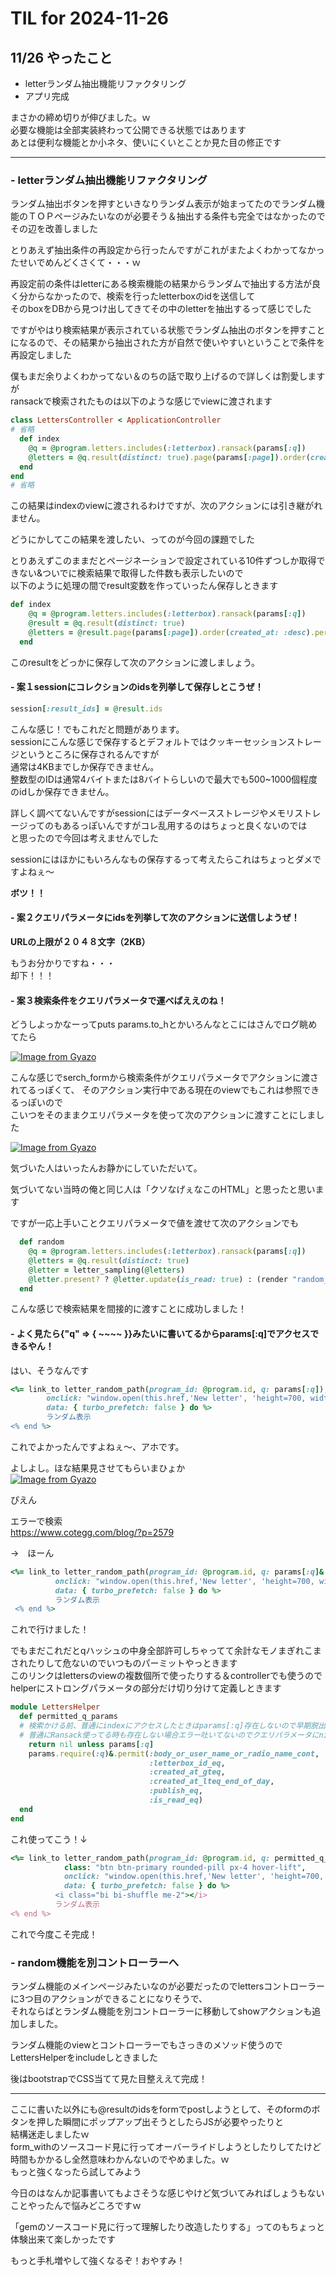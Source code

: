 # TIL for 2024-11-26
## 11/26 やったこと
- letterランダム抽出機能リファクタリング
- アプリ完成

まさかの締め切りが伸びました。ｗ<br>
必要な機能は全部実装終わって公開できる状態ではあります<br>
あとは便利な機能とか小ネタ、使いにくいとことか見た目の修正です<br>

---

### - letterランダム抽出機能リファクタリング
ランダム抽出ボタンを押すといきなりランダム表示が始まってたのでランダム機能のＴＯＰページみたいなのが必要そう＆抽出する条件も完全ではなかったのでその辺を改善しました<br>

とりあえず抽出条件の再設定から行ったんですがこれがまたよくわかってなかったせいでめんどくさくて・・・ｗ<br>

再設定前の条件はletterにある検索機能の結果からランダムで抽出する方法が良く分からなかったので、検索を行ったletterboxのidを送信して<br>
そのboxをDBから見つけ出してきてその中のletterを抽出するって感じでした<br>

ですがやはり検索結果が表示されている状態でランダム抽出のボタンを押すことになるので、その結果から抽出された方が自然で使いやすいということで条件を再設定しました<br>

僕もまだ余りよくわかってない＆のちの話で取り上げるので詳しくは割愛しますが<br>
ransackで検索されたものは以下のような感じでviewに渡されます<br>
```Ruby
class LettersController < ApplicationController
# 省略
  def index
    @q = @program.letters.includes(:letterbox).ransack(params[:q])
    @letters = @q.result(distinct: true).page(params[:page]).order(created_at: :desc).per(10)
  end
end
# 省略
```
この結果はindexのviewに渡されるわけですが、次のアクションには引き継がれません。<br>

どうにかしてこの結果を渡したい、ってのが今回の課題でした<br>

とりあえずこのままだとページネーションで設定されている10件ずつしか取得できない&ついでに検索結果で取得した件数も表示したいので<br>
以下のように処理の間でresult変数を作っていったん保存しときます<br>
```Ruby
def index
    @q = @program.letters.includes(:letterbox).ransack(params[:q])
    @result = @q.result(distinct: true)
    @letters = @result.page(params[:page]).order(created_at: :desc).per(10)
  end
```

このresultをどっかに保存して次のアクションに渡しましょう。<br>

#### - 案１sessionにコレクションのidsを列挙して保存しとこうぜ！
```Ruby
session[:result_ids] = @result.ids
```
こんな感じ！でもこれだと問題があります。<br>
sessionにこんな感じで保存するとデフォルトではクッキーセッションストレージというところに保存されるんですが<br>
通常は4KBまでしか保存できません。<br>
整数型のIDは通常4バイトまたは8バイトらしいので最大でも500~1000個程度のidしか保存できません。<br>

詳しく調べてないんですがsessionにはデータベースストレージやメモリストレージってのもあるっぽいんですがコレ乱用するのはちょっと良くないのでは<br>
と思ったので今回は考えませんでした<br>

sessionにはほかにもいろんなもの保存するって考えたらこれはちょっとダメですよねぇ～<br>

**ボツ！！**

#### - 案２クエリパラメータにidsを列挙して次のアクションに送信しようぜ！

**URLの上限が２０４８文字（2KB）**

もうお分かりですね・・・<br>
却下！！！<br>

#### - 案３検索条件をクエリパラメータで運べばええのね！
どうしよっかなーってputs params.to_hとかいろんなとこにはさんでログ眺めてたら<br>

[![Image from Gyazo](https://i.gyazo.com/c0bbcd00a3b76bf3883d8a4b48b49a74.png)](https://gyazo.com/c0bbcd00a3b76bf3883d8a4b48b49a74)

こんな感じでserch_formから検索条件がクエリパラメータでアクションに渡されてるっぽくて、
そのアクション実行中である現在のviewでもこれは参照できるっぽいので<br>
こいつをそのままクエリパラメータを使って次のアクションに渡すことにしました<br>

[![Image from Gyazo](https://i.gyazo.com/9e1beaccd95d8a17539bbc66218105d8.png)](https://gyazo.com/9e1beaccd95d8a17539bbc66218105d8)

気づいた人はいったんお静かにしていただいて。<br>

気づいてない当時の俺と同じ人は「クソなげぇなこのHTML」と思ったと思います<br>

ですが一応上手いことクエリパラメータで値を渡せて次のアクションでも<br>
```Ruby
  def random
    @q = @program.letters.includes(:letterbox).ransack(params[:q])
    @letters = @q.result(distinct: true)
    @letter = letter_sampling(@letters)
    @letter.present? ? @letter.update(is_read: true) : (render "random_letters/nothing")
  end
```
こんな感じで検索結果を間接的に渡すことに成功しました！<br>

#### - よく見たら{"q" => { ~~~~ }}みたいに書いてるからparams[:q]でアクセスできるやん！
はい、そうなんです
```Ruby
<%= link_to letter_random_path(program_id: @program.id, q: params[:q]),
        onclick: "window.open(this.href,'New letter', 'height=700, width=800'); return false;",
        data: { turbo_prefetch: false } do %>
        ランダム表示
<% end %>
```
これでよかったんですよねぇ～、アホです。<br>

よしよし。ほな結果見させてもらいまひょか<br>
[![Image from Gyazo](https://i.gyazo.com/d0638ae3567eff1b693e02b9d96372a3.png)](https://gyazo.com/d0638ae3567eff1b693e02b9d96372a3)

ぴえん<br>

エラーで検索<br>
https://www.cotegg.com/blog/?p=2579

→　ほーん<br>
```Ruby
<%= link_to letter_random_path(program_id: @program.id, q: params[:q]&.permit!), # .permit!だけやとparamsがない時にエラー吐いたから&.で対策
          onclick: "window.open(this.href,'New letter', 'height=700, width=800'); return false;",
          data: { turbo_prefetch: false } do %>
          ランダム表示
 <% end %>
```

これで行けました！<br>

でもまだこれだとqハッシュの中身全部許可しちゃってて余計なモノまぎれこまされたりして危ないのでいつものパーミットやっときます<br>
このリンクはlettersのviewの複数個所で使ったりする＆controllerでも使うのでhelperにストロングパラメータの部分だけ切り分けて定義しときます<br>
```Ruby
module LettersHelper
  def permitted_q_params
  # 検索かける前、普通にindexにアクセスしたときはparams[:q]存在しないので早期脱出
  # 普通にRansack使ってる時も存在しない場合エラー吐いてないのでクエリパラメータにnil入れちゃいます。
    return nil unless params[:q]
    params.require(:q)&.permit(:body_or_user_name_or_radio_name_cont, 
                               :letterbox_id_eq, 
                               :created_at_gteq, 
                               :created_at_lteq_end_of_day, 
                               :publish_eq, 
                               :is_read_eq)
  end
end
```
これ使ってこう！↓<br>

```Ruby
<%= link_to letter_random_path(program_id: @program.id, q: permitted_q_params),
            class: "btn btn-primary rounded-pill px-4 hover-lift",
            onclick: "window.open(this.href,'New letter', 'height=700, width=800'); return false;",
            data: { turbo_prefetch: false } do %>
          <i class="bi bi-shuffle me-2"></i>
          ランダム表示
<% end %>
```
これで今度こそ完成！<br>

### - random機能を別コントローラーへ
ランダム機能のメインページみたいなのが必要だったのでlettersコントローラーに3つ目のアクションができることになりそうで、<br>
それならばとランダム機能を別コントローラーに移動してshowアクションも追加しました。<br>

ランダム機能のviewとコントローラーでもさっきのメソッド使うのでLettersHelperをincludeしときました<br>

後はbootstrapでCSS当てて見た目整ええて完成！<br>

---

ここに書いた以外にも@resultのidsをformでpostしようとして、そのformのボタンを押した瞬間にポップアップ出そうとしたらJSが必要やったりと<br>
結構迷走しましたｗ<br>
form_withのソースコード見に行ってオーバーライドしようとしたりしてたけど時間もかかるし全然意味わかんないのでやめました。ｗ<br>
もっと強くなったら試してみよう<br>

今日のはなんか記事書いてもよさそうな感じやけど気づいてみればしょうもないことやったんで悩みどころですｗ<br>

「gemのソースコード見に行って理解したり改造したりする」ってのもちょっと体験出来て楽しかったです<br>

もっと手札増やして強くなるぞ！おやすみ！<br>

